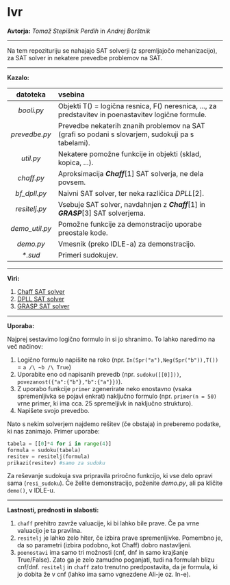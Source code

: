 lvr
===
**Avtorja:** _Tomaž Stepišnik Perdih_ in _Andrej Borštnik_
***

Na tem repozituriju se nahajajo SAT solverji (z spremljajočo mehanizacijo), za SAT solver in nekatere prevedbe problemov na SAT.

***
**Kazalo:**

datoteka | vsebina 
:---: | :--- 
_booli.py_ | Objekti T() = logična resnica, F() neresnica, ..., za predstavitev in poenastavitev logične formule.
_prevedbe.py_ | Prevedbe nekaterih znanih problemov na SAT (grafi so podani s slovarjem, sudokuji pa s tabelami).
_util.py_ | Nekatere pomožne funkcije in objekti (sklad, kopica, ...).
_chaff.py_ | Aproksimacija __*Chaff*__[1] SAT solverja, ne dela povsem.
*bf_dpll.py* | Naivni SAT solver, ter neka različica *DPLL*[2].
*resitelj.py* | Vsebuje SAT solver, navdahnjen z __*Chaff*__[1] in __*GRASP*__[3] SAT solverjema.
*demo_util.py* | Pomožne funkcije za demonstracijo uporabe preostale kode.
*demo.py* | Vmesnik (preko IDLE-a) za demonstracijo.
_*.sud_ | Primeri sudokujev.

***
**Viri:**

1. [Chaff SAT solver](https://www.princeton.edu/~chaff/publication/DAC2001v56.pdf "Chaff")
2. [DPLL SAT solver](http://en.wikipedia.org/wiki/DPLL_algorithm "DPLL")
3. [GRASP SAT solver](http://embedded.eecs.berkeley.edu/Alumni/wjiang/ee219b/grasp.pdf "GRASP")

***
**Uporaba:**

Najprej sestavimo logično formulo in si jo shranimo. To lahko naredimo na več načinov:

1. Logično formulo napišite na roko (npr. `In(Spr("a"),Neg(Spr("b")),T())` = `a /\ ~b /\ True`)
2. Uporabite eno od napisanih prevedb (npr. `sudoku([[0]]))`, `povezanost({"a":{"b"},"b":{"a"}})`).
3. Z uporabo funkcije `primer` zgenerirate neko enostavno (vsaka spremenljivka se pojavi enkrat) naključno formulo (npr. `primer(n = 50)` vrne primer, ki ima cca. 25 spremeljivk in naključno strukturo).
4. Napišete svojo prevedbo.

Nato s nekim solverjem najdemo rešitev (če obstaja) in preberemo podatke, ki nas zanimajo.
Primer uporabe:
```python
tabela = [[0]*4 for i in range(4)]
formula = sudoku(tabela)
resitev = resitelj(formula)
prikazi(resitev) #samo za sudoku
```
Za reševanje sudokuja sva pripravila priročno funkcijo, ki vse delo opravi sama (`resi_sudoku`).
Če želite demonstracijo, poženite _demo.py_, ali pa kličite `demo()`, v IDLE-u.

***
**Lastnosti, prednosti in slabosti:**

1. `chaff` prehitro zavrže valuacije, ki bi lahko bile prave. Če pa vrne valuacijo je ta pravilna.
2. `resitelj` je lahko zelo hiter, če izbira prave spremenljivke. Pomembno je, da so parametri (izbira podobno, kot Chaff) dobro nastavljeni.
3. `poenostavi` ima samo tri možnosti (cnf, dnf in samo krajšanje True/False). Zato ga je zelo zamudno poganjati, tudi na formulah blizu cnf/dnf. `resitelj` in `chaff` zato trenutno predpostavita, da je formula, ki jo dobita že v cnf (lahko ima samo vgnezdene Ali-je oz. In-e).

